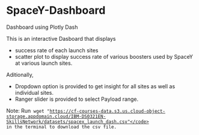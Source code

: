 # SpaceY-Dashboard
Dashboard using Plotly Dash

This is an interactive Dasboard that displays 
* success rate of each launch sites
* scatter plot to display success rate of various boosters used by SpaceY at various launch sites.

Aditionally, 
* Dropdown option is provided to get insight for all sites as well as individual sites.
* Ranger slider is provided to select Payload range.

 
Note: Run<code> wget "https://cf-courses-data.s3.us.cloud-object-storage.appdomain.cloud/IBM-DS0321EN-SkillsNetwork/datasets/spacex_launch_dash.csv"</code> in the terminal to download the csv file. 
